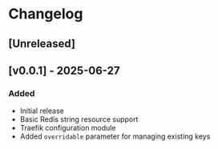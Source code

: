 # Changelog

## [Unreleased]

## [v0.0.1] - 2025-06-27
### Added
- Initial release
- Basic Redis string resource support
- Traefik configuration module
- Added `overridable` parameter for managing existing keys 